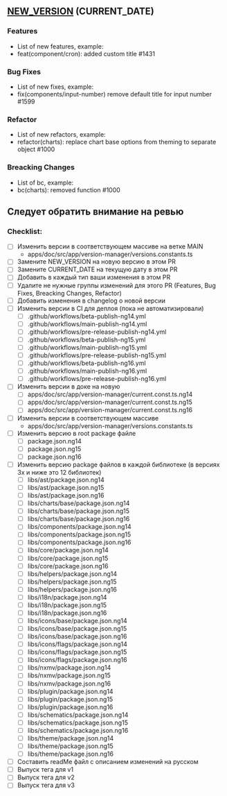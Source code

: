 ## [NEW_VERSION](https://github.com/zyfra/Prizm) (CURRENT_DATE)

### Features

- List of new features, example:
- feat(component/cron): added custom title #1431

### Bug Fixes

- List of new fixes, example:
- fix(components/input-number) remove default title for input number #1599

### Refactor

- List of new refactors, example:
- refactor(charts): replace chart base options from theming to separate object #1000

### Breacking Changes

- List of bc, example:
- bc(charts): removed function #1000

## Следует обратить внимание на ревью

### Checklist:

- [ ] Изменить версии в соответствующем массиве на ветке MAIN
  - apps/doc/src/app/version-manager/versions.constants.ts
- [ ] Замените NEW_VERSION на новую версию в этом PR
- [ ] Замените CURRENT_DATE на текущую дату в этом PR
- [ ] Добавить в каждый тип ваши изменения в этом PR
- [ ] Удалите не нужные группы изменений для этого PR (Features, Bug Fixes, Breacking Changes, Refactor)
- [ ] Добавить изменения в changelog о новой версии
- [ ] Изменить версии в CI для деплоя (пока не автоматизировали)
  - [ ] .github/workflows/beta-publish-ng14.yml
  - [ ] .github/workflows/main-publish-ng14.yml
  - [ ] .github/workflows/pre-release-publish-ng14.yml
  - [ ] .github/workflows/beta-publish-ng15.yml
  - [ ] .github/workflows/main-publish-ng15.yml
  - [ ] .github/workflows/pre-release-publish-ng15.yml
  - [ ] .github/workflows/beta-publish-ng16.yml
  - [ ] .github/workflows/main-publish-ng16.yml
  - [ ] .github/workflows/pre-release-publish-ng16.yml
- [ ] Изменить версии в доке на новую
  - [ ] apps/doc/src/app/version-manager/current.const.ts.ng14
  - [ ] apps/doc/src/app/version-manager/current.const.ts.ng15
  - [ ] apps/doc/src/app/version-manager/current.const.ts.ng16
- [ ] Изменить версии в соответствующем массиве
  - apps/doc/src/app/version-manager/versions.constants.ts
- [ ] Изменить версию в root package файле
  - [ ] package.json.ng14
  - [ ] package.json.ng15
  - [ ] package.json.ng16
- [ ] Изменить версию package файлов в каждой библиотеке (в версиях 3x и ниже это 12 библиотек)
  - [ ] libs/ast/package.json.ng14
  - [ ] libs/ast/package.json.ng15
  - [ ] libs/ast/package.json.ng16
  - [ ] libs/charts/base/package.json.ng14
  - [ ] libs/charts/base/package.json.ng15
  - [ ] libs/charts/base/package.json.ng16
  - [ ] libs/components/package.json.ng14
  - [ ] libs/components/package.json.ng15
  - [ ] libs/components/package.json.ng16
  - [ ] libs/core/package.json.ng14
  - [ ] libs/core/package.json.ng15
  - [ ] libs/core/package.json.ng16
  - [ ] libs/helpers/package.json.ng14
  - [ ] libs/helpers/package.json.ng15
  - [ ] libs/helpers/package.json.ng16
  - [ ] libs/i18n/package.json.ng14
  - [ ] libs/i18n/package.json.ng15
  - [ ] libs/i18n/package.json.ng16
  - [ ] libs/icons/base/package.json.ng14
  - [ ] libs/icons/base/package.json.ng15
  - [ ] libs/icons/base/package.json.ng16
  - [ ] libs/icons/flags/package.json.ng14
  - [ ] libs/icons/flags/package.json.ng15
  - [ ] libs/icons/flags/package.json.ng16
  - [ ] libs/nxmv/package.json.ng14
  - [ ] libs/nxmv/package.json.ng15
  - [ ] libs/nxmv/package.json.ng16
  - [ ] libs/plugin/package.json.ng14
  - [ ] libs/plugin/package.json.ng15
  - [ ] libs/plugin/package.json.ng16
  - [ ] libs/schematics/package.json.ng14
  - [ ] libs/schematics/package.json.ng15
  - [ ] libs/schematics/package.json.ng16
  - [ ] libs/theme/package.json.ng14
  - [ ] libs/theme/package.json.ng15
  - [ ] libs/theme/package.json.ng16
- [ ] Составить readMe файл с описанием изменений на русском
- [ ] Выпуск тега для v1
- [ ] Выпуск тега для v2
- [ ] Выпуск тега для v3
